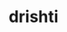 ---
title: "drishti"
layout: cache
categories: [package, develop]
meta: {"compilers": ["gcc@=11.4.0", "gcc@=9.4.0", "oneapi@=2024.2.1"], "num_specs": 18, "num_specs_by_stack": {"e4s": 8, "e4s-oneapi": 9, "e4s-power": 1, "root": 18}, "oss": ["ubuntu20.04", "ubuntu22.04"], "platforms": ["linux"], "stacks": ["e4s", "e4s-oneapi", "e4s-power", "root"], "targets": ["ppc64le", "x86_64_v3"], "versions": ["0.6"]}
spec_details: [{"compiler": "oneapi@=2024.2.1", "hash": "24fwssb7nnn2czu5rqjnwmqzab4ief2a", "os": "ubuntu22.04", "platform": "linux", "size": "-", "stacks": ["e4s-oneapi", "root"], "target": "x86_64_v3", "variants": ["build_system=python_pip"], "versions": ["0.6"]}, {"compiler": "gcc@=11.4.0", "hash": "3ge6npumoriywn3kpkwrkt4r3o3laxca", "os": "ubuntu22.04", "platform": "linux", "size": "-", "stacks": ["e4s", "root"], "target": "x86_64_v3", "variants": ["build_system=python_pip"], "versions": ["0.6"]}, {"compiler": "oneapi@=2024.2.1", "hash": "56opavotrq3znvnbycoziyhe3tdnmpkx", "os": "ubuntu22.04", "platform": "linux", "size": "-", "stacks": ["e4s-oneapi", "root"], "target": "x86_64_v3", "variants": ["build_system=python_pip"], "versions": ["0.6"]}, {"compiler": "oneapi@=2024.2.1", "hash": "6ehdogj32p7djha37wpvegubssyar565", "os": "ubuntu22.04", "platform": "linux", "size": "-", "stacks": ["e4s-oneapi", "root"], "target": "x86_64_v3", "variants": ["build_system=python_pip"], "versions": ["0.6"]}, {"compiler": "gcc@=11.4.0", "hash": "6m6ednufgaotmuiidcgyraugiu4hflii", "os": "ubuntu22.04", "platform": "linux", "size": "-", "stacks": ["e4s", "root"], "target": "x86_64_v3", "variants": ["build_system=python_pip"], "versions": ["0.6"]}, {"compiler": "gcc@=11.4.0", "hash": "75n4jfvzz7zs3rho6q7v2ytx7sfxegfj", "os": "ubuntu22.04", "platform": "linux", "size": "-", "stacks": ["e4s", "root"], "target": "x86_64_v3", "variants": ["build_system=python_pip"], "versions": ["0.6"]}, {"compiler": "oneapi@=2024.2.1", "hash": "aip2su64i55vpivswv3xnhzpg3i5wtk6", "os": "ubuntu22.04", "platform": "linux", "size": "-", "stacks": ["e4s-oneapi", "root"], "target": "x86_64_v3", "variants": ["build_system=python_pip"], "versions": ["0.6"]}, {"compiler": "gcc@=9.4.0", "hash": "eb3m34d7cfm47u3p2clznwjpe4744drx", "os": "ubuntu20.04", "platform": "linux", "size": "-", "stacks": ["e4s-power", "root"], "target": "ppc64le", "variants": ["build_system=python_pip"], "versions": ["0.6"]}, {"compiler": "oneapi@=2024.2.1", "hash": "eo5cbx5jirhbaqwaabrzc6hbiydfavn7", "os": "ubuntu22.04", "platform": "linux", "size": "-", "stacks": ["e4s-oneapi", "root"], "target": "x86_64_v3", "variants": ["build_system=python_pip"], "versions": ["0.6"]}, {"compiler": "gcc@=11.4.0", "hash": "iymtcr6lolntjniqmxdykhtor2gzfue3", "os": "ubuntu22.04", "platform": "linux", "size": "-", "stacks": ["e4s", "root"], "target": "x86_64_v3", "variants": ["build_system=python_pip"], "versions": ["0.6"]}, {"compiler": "oneapi@=2024.2.1", "hash": "liwlurf64s3avlosnludktricjd6z2sk", "os": "ubuntu22.04", "platform": "linux", "size": "-", "stacks": ["e4s-oneapi", "root"], "target": "x86_64_v3", "variants": ["build_system=python_pip"], "versions": ["0.6"]}, {"compiler": "oneapi@=2024.2.1", "hash": "lqw6wco63cfruuvjmw3jk3knyixwesr5", "os": "ubuntu22.04", "platform": "linux", "size": "-", "stacks": ["e4s-oneapi", "root"], "target": "x86_64_v3", "variants": ["build_system=python_pip"], "versions": ["0.6"]}, {"compiler": "gcc@=11.4.0", "hash": "rmhpcpb2r4pk2fstpsavqoeiji4m4khb", "os": "ubuntu22.04", "platform": "linux", "size": "-", "stacks": ["e4s", "root"], "target": "x86_64_v3", "variants": ["build_system=python_pip"], "versions": ["0.6"]}, {"compiler": "oneapi@=2024.2.1", "hash": "sia7blijoo2w7rlmp2ekvlcwm2fuedp5", "os": "ubuntu22.04", "platform": "linux", "size": "-", "stacks": ["e4s-oneapi", "root"], "target": "x86_64_v3", "variants": ["build_system=python_pip"], "versions": ["0.6"]}, {"compiler": "gcc@=11.4.0", "hash": "syqlzhufdx55zvs5p5wm7khkndmoh7tx", "os": "ubuntu22.04", "platform": "linux", "size": "-", "stacks": ["e4s", "root"], "target": "x86_64_v3", "variants": ["build_system=python_pip"], "versions": ["0.6"]}, {"compiler": "gcc@=11.4.0", "hash": "udvbq47wckp73ycpyyq46bjl3k5pjdzo", "os": "ubuntu22.04", "platform": "linux", "size": "-", "stacks": ["e4s", "root"], "target": "x86_64_v3", "variants": ["build_system=python_pip"], "versions": ["0.6"]}, {"compiler": "gcc@=11.4.0", "hash": "xkvbmfp6pzprcx2oefwncawzfye3ezq7", "os": "ubuntu22.04", "platform": "linux", "size": "-", "stacks": ["e4s", "root"], "target": "x86_64_v3", "variants": ["build_system=python_pip"], "versions": ["0.6"]}, {"compiler": "oneapi@=2024.2.1", "hash": "yua2adowpbujkgf5lux3zyidvta462bu", "os": "ubuntu22.04", "platform": "linux", "size": "-", "stacks": ["e4s-oneapi", "root"], "target": "x86_64_v3", "variants": ["build_system=python_pip"], "versions": ["0.6"]}]
---